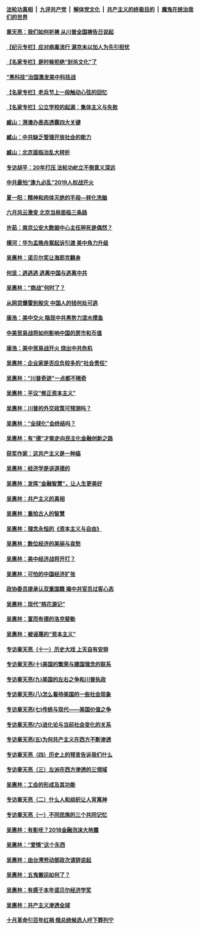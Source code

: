 ####  [法轮功真相](../../../../basic/blob/master/README.md?t=06261002) &nbsp;|&nbsp; [九评共产党](../../../../9ping.md/blob/master/README.md?t=06261002) &nbsp;|&nbsp; [解体党文化](../../../../jtdwh.md/blob/master/README.md?t=06261002)  &nbsp;|&nbsp; [共产主义的终极目的](../../../../gczydzjmd.md/blob/master/README.md?t=06261002) &nbsp;|&nbsp; [魔鬼在统治我们的世界](../../../../mgztzwmdsj.md/blob/master/README.md?t=06261002) 

#### [章天亮：我们如何祈祷 从川普全国祷告日说起](../pages/nsc423/n11944627.md?t=06261002) 

#### [【纪元专栏】应对病毒流行 渥京未以加人为先引担忧](../pages/nsc423/n11875714.md?t=06261002) 

#### [【名家专栏】是时候拒绝“封杀文化”了](../pages/nsc423/n11814093.md?t=06261002) 

#### [“黑科技”治国激发美中科技战](../pages/nsc423/n11638056.md?t=06261002) 

#### [【名家专栏】老兵节上一段触动心弦的回忆](../pages/nsc423/n11646016.md?t=06261002) 

#### [【名家专栏】公立学校的起源：集体主义与失败](../pages/nsc423/n11601833.md?t=06261002) 

#### [臧山：港澳办表态透露四大关键](../pages/nsc423/n11421628.md?t=06261002) 

#### [臧山：中共缺乏管理开放社会的能力](../pages/nsc423/n11407457.md?t=06261002) 

#### [臧山：北京面临治乱大转折](../pages/nsc423/n11406895.md?t=06261002) 

#### [专访胡平：20年打压 法轮功屹立不倒意义深远](../pages/nsc423/n11398800.md?t=06261002) 

#### [中共最怕“逢九必乱”2019人权战开火](../pages/nsc423/n11385248.md?t=06261002) 

#### [夏一阳：精神和肉体灭绝的手段—转化洗脑](../pages/nsc423/n11368250.md?t=06261002) 

#### [六月风云激变 北京当局面临三条路](../pages/nsc423/n11313668.md?t=06261002) 

#### [许茹：南京公安大数据中心主任猝死是偶然？](../pages/nsc423/n11064744.md?t=06261002) 

#### [横河：华为孟晚舟案起诉引渡 美中角力升级](../pages/nsc423/n11027230.md?t=06261002) 

#### [吴惠林：诺贝尔奖让海耶克翻身](../pages/nsc423/n10890049.md?t=06261002) 

#### [何坚：逃逃逃 逃离中国与逃离中共](../pages/nsc423/n10592891.md?t=06261002) 

#### [吴惠林：“商战”何时了？](../pages/nsc423/n10573558.md?t=06261002) 

#### [从网贷爆雷到股灾 中国人的钱何处可逃](../pages/nsc423/n10572800.md?t=06261002) 

#### [唐浩：美中交火 隐现中共黑势力混水摸鱼](../pages/nsc423/n10544040.md?t=06261002) 

#### [中美贸易战将如何影响中国的房市和币值](../pages/nsc423/n10543697.md?t=06261002) 

#### [唐浩：美中贸易战开火 烧出中共危机](../pages/nsc423/n10540126.md?t=06261002) 

#### [吴惠林：企业家是否应负较多的“社会责任”](../pages/nsc423/n10535022.md?t=06261002) 

#### [吴惠林：“川普奇迹”一点都不稀奇](../pages/nsc423/n10512808.md?t=06261002) 

#### [吴惠林：平议“修正资本主义”](../pages/nsc423/n10495724.md?t=06261002) 

#### [吴惠林：川普的外交政策可预测吗？](../pages/nsc423/n10462387.md?t=06261002) 

#### [吴惠林：“全球化”会终结吗？](../pages/nsc423/n10452838.md?t=06261002) 

#### [吴惠林：有“德”才能走向民主化金融创新之路](../pages/nsc423/n10432292.md?t=06261002) 

#### [获奖作家：这共产主义是一种癌](../pages/nsc423/n10431541.md?t=06261002) 

#### [吴惠林：经济学是讲道德的](../pages/nsc423/n10398014.md?t=06261002) 

#### [吴惠林：发挥“金融智慧”，让人生更美好](../pages/nsc423/n10375019.md?t=06261002) 

#### [吴惠林：共产主义的真相](../pages/nsc423/n10351394.md?t=06261002) 

#### [吴惠林：重拾古人的智慧](../pages/nsc423/n10337691.md?t=06261002) 

#### [吴惠林：理念永恒的《资本主义与自由》](../pages/nsc423/n10316274.md?t=06261002) 

#### [吴惠林：数位经济的美丽与哀愁](../pages/nsc423/n10292946.md?t=06261002) 

#### [吴惠林：美中经济战将开打？](../pages/nsc423/n10258825.md?t=06261002) 

#### [吴惠林：可怕的中国经济扩张](../pages/nsc423/n10219147.md?t=06261002) 

#### [政协委员提承认双重国籍 揭中共官员过客心态](../pages/nsc423/n10208809.md?t=06261002) 

#### [吴惠林：现代“桃花源记”](../pages/nsc423/n10185234.md?t=06261002) 

#### [吴惠林：富而有德的洛克斐勒](../pages/nsc423/n10142264.md?t=06261002) 

#### [吴惠林：被诬蔑的“资本主义”](../pages/nsc423/n10124816.md?t=06261002) 

#### [专访章天亮（十一）历史大戏 上天自有安排](../pages/nsc423/n10094905.md?t=06261002) 

#### [专访章天亮(十)美国的繁荣与建国理念的联系](../pages/nsc423/n10094899.md?t=06261002) 

#### [专访章天亮(九)美国的左右之争和川普执政](../pages/nsc423/n10094889.md?t=06261002) 

#### [专访章天亮(八)怎么看待美国的一些社会现象](../pages/nsc423/n10094857.md?t=06261002) 

#### [专访章天亮(七)传统与现代——美国价值之争](../pages/nsc423/n10093140.md?t=06261002) 

#### [专访章天亮(六)进化论与当前社会变化的关系](../pages/nsc423/n10092036.md?t=06261002) 

#### [专访章天亮(五)为何共产主义在西方不断渗透](../pages/nsc423/n10083620.md?t=06261002) 

#### [专访章天亮（四）历史上的预言告诉我们什么](../pages/nsc423/n10083606.md?t=06261002) 

#### [专访章天亮（三）左派在西方渗透的三领域](../pages/nsc423/n10081115.md?t=06261002) 

#### [吴惠林：工会的形成及其功能](../pages/nsc423/n10080633.md?t=06261002) 

#### [专访章天亮（二）什么人和组织让人背离神](../pages/nsc423/n10076637.md?t=06261002) 

#### [专访章天亮（一）不同民族的三个共同记忆](../pages/nsc423/n10074188.md?t=06261002) 

#### [吴惠林：有影呒？2018金融泡沫大地震](../pages/nsc423/n10040534.md?t=06261002) 

#### [吴惠林：“爱情”这个东西](../pages/nsc423/n10019423.md?t=06261002) 

#### [吴惠林：由台湾劳动部政次请辞说起](../pages/nsc423/n9979679.md?t=06261002) 

#### [吴惠林：五鬼搬运如何了？](../pages/nsc423/n9925338.md?t=06261002) 

#### [吴惠林：有感于本年诺贝尔经济学奖](../pages/nsc423/n9871883.md?t=06261002) 

#### [吴惠林：共产主义渗透全球](../pages/nsc423/n9812748.md?t=06261002) 

#### [十月革命引百年红祸 俄总统候选人吁下葬列宁](../pages/nsc423/n9810182.md?t=06261002) 

